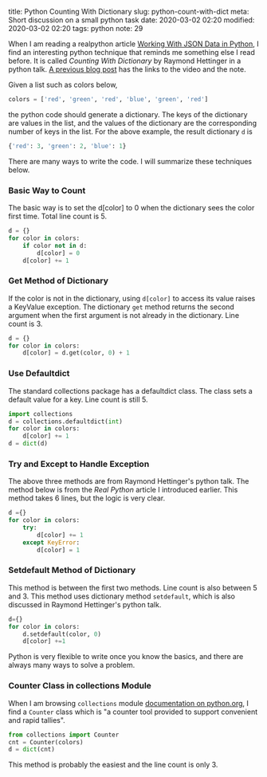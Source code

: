 title: Python Counting With Dictionary
slug: python-count-with-dict
meta: Short discussion on a small python task
date: 2020-03-02 02:20
modified: 2020-03-02 02:20
tags: python
note: 29
 

When I am reading a realpython article 
[Working With JSON Data in Python](https://realpython.com/python-json/), I find 
an interesting python technique that reminds me something else I read before. 
It is called *Counting With Dictionary* by Raymond Hettinger in a python talk.
[A previous blog post]({filename}good-python-learning-resources.md) has the links 
to the video and the note. 

Given a list such as colors below,
```python
colors = ['red', 'green', 'red', 'blue', 'green', 'red']
```
the python code should generate a dictionary. The keys of the dictionary are 
values in the list, and the values of the dictionary are the corresponding number of 
keys in the list.  For the above example, the result dictionary `d` is 
```python
{'red': 3, 'green': 2, 'blue': 1}
```
There are many ways to write the code.  I will summarize these techniques below. 

### Basic Way to Count

The basic way is to set the d[color] to 0 when the dictionary sees the color 
first time.  Total line count is 5. 

```python
d = {}
for color in colors:
    if color not in d:
        d[color] = 0
    d[color] += 1
```

### Get Method of Dictionary
If the color is not in the dictionary, using `d[color]` to access its value raises
a KeyValue exception.  The dictionary `get` method returns the second argument 
when the first argument is not already in the dictionary.  Line count is 3. 

```python
d = {}
for color in colors:
    d[color] = d.get(color, 0) + 1
```
    
### Use Defaultdict 
The standard collections package has a defaultdict class. The class sets a default 
value for a key.  Line count is still 5. 

```python
import collections
d = collections.defaultdict(int)
for color in colors:
    d[color] += 1
d = dict(d)
```

### Try and Except to Handle Exception
The above three methods are from Raymond Hettinger's python talk.  The method below
is from the *Real Python* article I introduced earlier.  This method takes 6 lines, 
but the logic is very clear. 

```python
d ={}
for color in colors:
    try:
        d[color] += 1
    except KeyError:
        d[color] = 1
```
        
### Setdefault Method of Dictionary
This method is between the first two methods.  Line count is also between 5 and 3. 
This method uses dictionary method `setdefault`, which is also discussed in 
Raymond Hettinger's python talk.

```python
d={}
for color in colors:
    d.setdefault(color, 0)
    d[color] +=1 
```

Python is very flexible to write once you know the basics, and there are always 
many ways to solve a problem. 

### Counter Class in collections Module

When I am browsing `collections` module 
[documentation on python.org](https://docs.python.org/3.8/library/collections.html), 
I find a `Counter` class which is "a counter tool provided to support convenient 
and rapid tallies". 

```python
from collections import Counter
cnt = Counter(colors)
d = dict(cnt)
```

This method is probably the easiest and the line count is only 3. 
